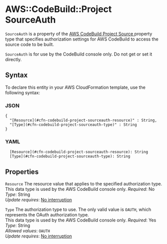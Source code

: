 # AWS::CodeBuild::Project SourceAuth<a name="aws-properties-codebuild-project-sourceauth"></a>

 `SourceAuth` is a property of the [AWS CodeBuild Project Source ](https://docs.aws.amazon.com/AWSCloudFormation/latest/UserGuide/aws-properties-codebuild-project-source.html) property type that specifies authorization settings for AWS CodeBuild to access the source code to be built\. 

 `SourceAuth` is for use by the CodeBuild console only\. Do not get or set it directly\. 

## Syntax<a name="aws-properties-codebuild-project-sourceauth-syntax"></a>

To declare this entity in your AWS CloudFormation template, use the following syntax:

### JSON<a name="aws-properties-codebuild-project-sourceauth-syntax.json"></a>

```
{
  "[Resource](#cfn-codebuild-project-sourceauth-resource)" : String,
  "[Type](#cfn-codebuild-project-sourceauth-type)" : String
}
```

### YAML<a name="aws-properties-codebuild-project-sourceauth-syntax.yaml"></a>

```
  [Resource](#cfn-codebuild-project-sourceauth-resource): String
  [Type](#cfn-codebuild-project-sourceauth-type): String
```

## Properties<a name="aws-properties-codebuild-project-sourceauth-properties"></a>

`Resource`  <a name="cfn-codebuild-project-sourceauth-resource"></a>
 The resource value that applies to the specified authorization type\.   
 This data type is used by the AWS CodeBuild console only\. 
*Required*: No  
*Type*: String  
*Update requires*: [No interruption](https://docs.aws.amazon.com/AWSCloudFormation/latest/UserGuide/using-cfn-updating-stacks-update-behaviors.html#update-no-interrupt)

`Type`  <a name="cfn-codebuild-project-sourceauth-type"></a>
The authorization type to use\. The only valid value is `OAUTH`, which represents the OAuth authorization type\.  
 This data type is used by the AWS CodeBuild console only\. 
*Required*: Yes  
*Type*: String  
*Allowed values*: `OAUTH`  
*Update requires*: [No interruption](https://docs.aws.amazon.com/AWSCloudFormation/latest/UserGuide/using-cfn-updating-stacks-update-behaviors.html#update-no-interrupt)